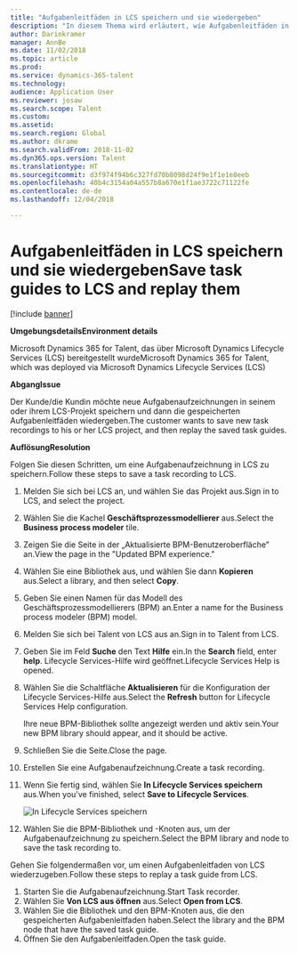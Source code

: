 ```yaml
---
title: "Aufgabenleitfäden in LCS speichern und sie wiedergeben"
description: "In diesem Thema wird erläutert, wie Aufgabenleitfäden in Microsoft Dynamics Lifecycle Services (LCS) gespeichert und dann wiedergegeben werden."
author: Darinkramer
manager: AnnBe
ms.date: 11/02/2018
ms.topic: article
ms.prod: 
ms.service: dynamics-365-talent
ms.technology: 
audience: Application User
ms.reviewer: josaw
ms.search.scope: Talent
ms.custom: 
ms.assetid: 
ms.search.region: Global
ms.author: dkrame
ms.search.validFrom: 2018-11-02
ms.dyn365.ops.version: Talent
ms.translationtype: HT
ms.sourcegitcommit: d3f974f94b6c327fd70b8098d24f9e1f1e1e8eeb
ms.openlocfilehash: 40b4c3154a04a557b8a670e1f1ae3722c71122fe
ms.contentlocale: de-de
ms.lasthandoff: 12/04/2018

---
```


# <a name="save-task-guides-to-lcs-and-replay-them"></a><span data-ttu-id="e9e7c-103">Aufgabenleitfäden in LCS speichern und sie wiedergeben</span><span class="sxs-lookup"><span data-stu-id="e9e7c-103">Save task guides to LCS and replay them</span></span>

[!include [banner](includes/banner.md)]

<span data-ttu-id="e9e7c-104">**Umgebungsdetails**</span><span class="sxs-lookup"><span data-stu-id="e9e7c-104">**Environment details**</span></span> 

<span data-ttu-id="e9e7c-105">Microsoft Dynamics 365 for Talent, das über Microsoft Dynamics Lifecycle Services (LCS) bereitgestellt wurde</span><span class="sxs-lookup"><span data-stu-id="e9e7c-105">Microsoft Dynamics 365 for Talent, which was deployed via Microsoft Dynamics Lifecycle Services (LCS)</span></span>

<span data-ttu-id="e9e7c-106">**Abgang**</span><span class="sxs-lookup"><span data-stu-id="e9e7c-106">**Issue**</span></span>

<span data-ttu-id="e9e7c-107">Der Kunde/die Kundin möchte neue Aufgabenaufzeichnungen in seinem oder ihrem LCS-Projekt speichern und dann die gespeicherten Aufgabenleitfäden wiedergeben.</span><span class="sxs-lookup"><span data-stu-id="e9e7c-107">The customer wants to save new task recordings to his or her LCS project, and then replay the saved task guides.</span></span>

<span data-ttu-id="e9e7c-108">**Auflösung**</span><span class="sxs-lookup"><span data-stu-id="e9e7c-108">**Resolution**</span></span>

<span data-ttu-id="e9e7c-109">Folgen Sie diesen Schritten, um eine Aufgabenaufzeichnung in LCS zu speichern.</span><span class="sxs-lookup"><span data-stu-id="e9e7c-109">Follow these steps to save a task recording to LCS.</span></span>

1. <span data-ttu-id="e9e7c-110">Melden Sie sich bei LCS an, und wählen Sie das Projekt aus.</span><span class="sxs-lookup"><span data-stu-id="e9e7c-110">Sign in to LCS, and select the project.</span></span>
2. <span data-ttu-id="e9e7c-111">Wählen Sie die Kachel **Geschäftsprozessmodellierer** aus.</span><span class="sxs-lookup"><span data-stu-id="e9e7c-111">Select the **Business process modeler** tile.</span></span>
3. <span data-ttu-id="e9e7c-112">Zeigen Sie die Seite in der „Aktualisierte BPM-Benutzeroberfläche” an.</span><span class="sxs-lookup"><span data-stu-id="e9e7c-112">View the page in the "Updated BPM experience."</span></span>
4. <span data-ttu-id="e9e7c-113">Wählen Sie eine Bibliothek aus, und wählen Sie dann **Kopieren** aus.</span><span class="sxs-lookup"><span data-stu-id="e9e7c-113">Select a library, and then select **Copy**.</span></span>
5. <span data-ttu-id="e9e7c-114">Geben Sie einen Namen für das Modell des Geschäftsprozessmodellierers (BPM) an.</span><span class="sxs-lookup"><span data-stu-id="e9e7c-114">Enter a name for the Business process modeler (BPM) model.</span></span>
6. <span data-ttu-id="e9e7c-115">Melden Sie sich bei Talent von LCS aus an.</span><span class="sxs-lookup"><span data-stu-id="e9e7c-115">Sign in to Talent from LCS.</span></span>
7. <span data-ttu-id="e9e7c-116">Geben Sie im Feld **Suche** den Text **Hilfe** ein.</span><span class="sxs-lookup"><span data-stu-id="e9e7c-116">In the **Search** field, enter **help**.</span></span> <span data-ttu-id="e9e7c-117">Lifecycle Services-Hilfe wird geöffnet.</span><span class="sxs-lookup"><span data-stu-id="e9e7c-117">Lifecycle Services Help is opened.</span></span>
8. <span data-ttu-id="e9e7c-118">Wählen Sie die Schaltfläche **Aktualisieren** für die Konfiguration der Lifecycle Services-Hilfe aus.</span><span class="sxs-lookup"><span data-stu-id="e9e7c-118">Select the **Refresh** button for Lifecycle Services Help configuration.</span></span>

    <span data-ttu-id="e9e7c-119">Ihre neue BPM-Bibliothek sollte angezeigt werden und aktiv sein.</span><span class="sxs-lookup"><span data-stu-id="e9e7c-119">Your new BPM library should appear, and it should be active.</span></span>

9. <span data-ttu-id="e9e7c-120">Schließen Sie die Seite.</span><span class="sxs-lookup"><span data-stu-id="e9e7c-120">Close the page.</span></span>
10. <span data-ttu-id="e9e7c-121">Erstellen Sie eine Aufgabenaufzeichnung.</span><span class="sxs-lookup"><span data-stu-id="e9e7c-121">Create a task recording.</span></span>
11. <span data-ttu-id="e9e7c-122">Wenn Sie fertig sind, wählen Sie **In Lifecycle Services speichern** aus.</span><span class="sxs-lookup"><span data-stu-id="e9e7c-122">When you've finished, select **Save to Lifecycle Services**.</span></span>

    ![In Lifecycle Services speichern](media/task-guides.png)

12. <span data-ttu-id="e9e7c-124">Wählen Sie die BPM-Bibliothek und -Knoten aus, um der Aufgabenaufzeichnung zu speichern.</span><span class="sxs-lookup"><span data-stu-id="e9e7c-124">Select the BPM library and node to save the task recording to.</span></span>

<span data-ttu-id="e9e7c-125">Gehen Sie folgendermaßen vor, um einen Aufgabenleitfaden von LCS wiederzugeben.</span><span class="sxs-lookup"><span data-stu-id="e9e7c-125">Follow these steps to replay a task guide from LCS.</span></span>

1. <span data-ttu-id="e9e7c-126">Starten Sie die Aufgabenaufzeichnung.</span><span class="sxs-lookup"><span data-stu-id="e9e7c-126">Start Task recorder.</span></span>
2. <span data-ttu-id="e9e7c-127">Wählen Sie **Von LCS aus öffnen** aus.</span><span class="sxs-lookup"><span data-stu-id="e9e7c-127">Select **Open from LCS**.</span></span>
3. <span data-ttu-id="e9e7c-128">Wählen Sie die Bibliothek und den BPM-Knoten aus, die den gespeicherten Aufgabenleitfaden haben.</span><span class="sxs-lookup"><span data-stu-id="e9e7c-128">Select the library and the BPM node that have the saved task guide.</span></span>
4. <span data-ttu-id="e9e7c-129">Öffnen Sie den Aufgabenleitfaden.</span><span class="sxs-lookup"><span data-stu-id="e9e7c-129">Open the task guide.</span></span>

